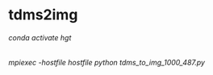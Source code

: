 # tdms2img

###### conda activate hgt
###### mpiexec -hostfile hostfile python tdms_to_img_1000_487.py